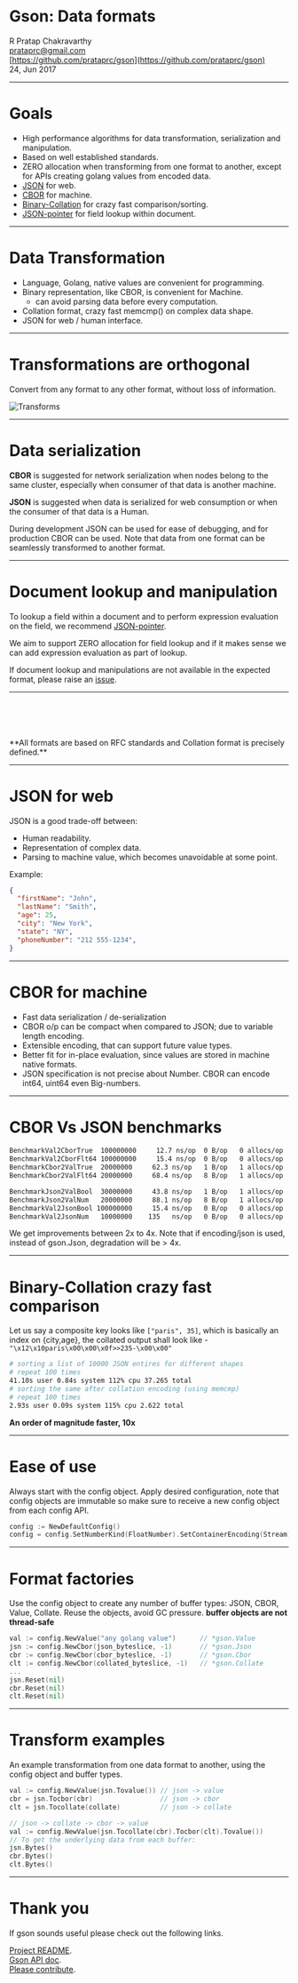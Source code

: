Gson: Data formats
==================

R Pratap Chakravarthy <br/>
prataprc@gmail.com <br/>
[https://github.com/prataprc/gson](https://github.com/prataprc/gson) <br/>
24, Jun 2017

---

Goals
=====

* High performance algorithms for data transformation, serialization and
  manipulation.
* Based on well established standards.
* ZERO allocation when transforming from one format to another, except
  for APIs creating golang values from encoded data.
* [JSON](http://json.org) for web.
* [CBOR](http://cbor.io) for machine.
* [Binary-Collation](https://github.com/prataprc/gson/blob/master/docs/collate.md)
  for crazy fast comparison/sorting.
* [JSON-pointer](https://tools.ietf.org/html/rfc6901) for field lookup within
  document.

---

Data Transformation
===================

* Language, Golang, native values are convenient for programming.
* Binary representation, like CBOR, is convenient for Machine.
  - can avoid parsing data before every computation.
* Collation format, crazy fast memcmp() on complex data shape.
* JSON for web / human interface.

---

Transformations are orthogonal
==============================

Convert from any format to any other format, without loss of information.

![Transforms](assets/transforms.png)

---

Data serialization
==================

**CBOR** is suggested for network serialization when nodes belong
to the same cluster, especially when consumer of that data is
another machine.

**JSON** is suggested when data is serialized for web consumption
or when the consumer of that data is a Human.

During development JSON can be used for ease of debugging, and for
production CBOR can be used. Note that data from one format can
be seamlessly transformed to another format.

---

Document lookup and manipulation
================================

To lookup a field within a document and to perform expression
evaluation on the field, we recommend
[JSON-pointer](https://tools.ietf.org/html/rfc6901).

We aim to support ZERO allocation for field lookup and if
it makes sense we can add expression evaluation as part
of lookup.

If document lookup and manipulations are not available in
the expected format, please raise an
[issue](http://github.com/prataprc/gson/issues).

---

<br/>
<br/>
<br/>
<br/>
**All formats are based on RFC standards and Collation format is
precisely defined.**

---

JSON for web
============

JSON is a good trade-off between:

* Human readability.
* Representation of complex data.
* Parsing to machine value, which becomes unavoidable at some point.

Example:

```json
{
  "firstName": "John",
  "lastName": "Smith",
  "age": 25,
  "city": "New York",
  "state": "NY",
  "phoneNumber": "212 555-1234",
}
```

---

CBOR for machine
================

* Fast data serialization / de-serialization
* CBOR o/p can be compact when compared to JSON; due to variable
  length encoding.
* Extensible encoding, that can support future value types.
* Better fit for in-place evaluation, since values are
  stored in machine native formats.
* JSON specification is not precise about Number. CBOR can encode
  int64, uint64 even Big-numbers.

---

CBOR Vs JSON benchmarks
=======================

```bash
BenchmarkVal2CborTrue  100000000     12.7 ns/op  0 B/op   0 allocs/op
BenchmarkVal2CborFlt64 100000000     15.4 ns/op  0 B/op   0 allocs/op
BenchmarkCbor2ValTrue  20000000     62.3 ns/op   1 B/op   1 allocs/op
BenchmarkCbor2ValFlt64 20000000     68.4 ns/op   8 B/op   1 allocs/op

BenchmarkJson2ValBool  30000000     43.8 ns/op   1 B/op   1 allocs/op
BenchmarkJson2ValNum   20000000     88.1 ns/op   8 B/op   1 allocs/op
BenchmarkVal2JsonBool 100000000     15.4 ns/op   0 B/op   0 allocs/op
BenchmarkVal2JsonNum   10000000    135   ns/op   0 B/op   0 allocs/op
```

We get improvements between  2x to 4x. Note that if encoding/json
is used, instead of gson.Json, degradation will be > 4x.

---

Binary-Collation crazy fast comparison
======================================

Let us say a composite key looks like `["paris", 35]`, which is basically
an index on {city,age}, the collated output shall look like -
`"\x12\x10paris\x00\x00\x0f>>235-\x00\x00"`

```bash
# sorting a list of 10000 JSON entires for different shapes
# repeat 100 times
41.10s user 0.84s system 112% cpu 37.265 total
# sorting the same after collation encoding (using memcmp)
# repeat 100 times
2.93s user 0.09s system 115% cpu 2.622 total
```

**An order of magnitude faster, 10x**

---

Ease of use
===========

Always start with the config object. Apply desired configuration,
note that config objects are immutable so make sure to receive a new
config object from each config API.

```go
config := NewDefaultConfig()
config = config.SetNumberKind(FloatNumber).SetContainerEncoding(Stream)
```

---

Format factories
================

Use the config object to create any number of buffer types: JSON,
CBOR, Value, Collate. Reuse the objects, avoid GC pressure.
**buffer objects are not thread-safe**

```go
val := config.NewValue("any golang value")      // *gson.Value
jsn := config.NewCbor(json_byteslice, -1)       // *gson.Json
cbr := config.NewCbor(cbor_byteslice, -1)       // *gson.Cbor
clt := config.NewCbor(collated_byteslice, -1)   // *gson.Collate
...
jsn.Reset(nil)
cbr.Reset(nil)
clt.Reset(nil)
```

---

Transform examples
==================

An example transformation from one data format to another, using
the config object and buffer types.

```go
val := config.NewValue(jsn.Tovalue()) // json -> value
cbr = jsn.Tocbor(cbr)                 // json -> cbor
clt = jsn.Tocollate(collate)          // json -> collate

// json -> collate -> cbor -> value
val := config.NewValue(jsn.Tocollate(cbr).Tocbor(clt).Tovalue())
// To get the underlying data from each buffer:
jsn.Bytes()
cbr.Bytes()
clt.Bytes()
```

---

Thank you
=========

If gson sounds useful please check out the following links.

[Project README](https://github.com/prataprc/gson). <br/>
[Gson API doc](https://godoc.org/github.com/prataprc/gson). <br/>
[Please contribute](https://github.com/prataprc/gson/issues). <br/>
